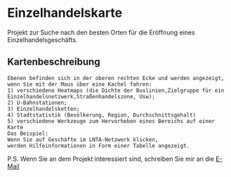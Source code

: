 # Einzelhandelskarte
Projekt zur Suche nach den besten Orten für die Eröffnung eines Einzelhandelsgeschäfts.
## Kartenbeschreibung
~~~terminal
Ebenen befinden sich in der oberen rechten Ecke und werden angezeigt, 
wenn Sie mit der Maus über eine Kachel fahren:
1) verschiedene Heatmaps (die Dichte der Buslinien,Zielgruppe für ein Einzelhandelsnetzwerk,Straßenhandelszone, Usw); 
2) U-Bahnstationen; 
3) Einzelhandelsketten;
4) Stadtstatistik (Bevölkerung, Region, Durchschnittsgehalt)
5) verschiedene Werkzeuge zum Hervorheben eines Bereichs auf einer Karte
Das Beispiel:
Wenn Sie auf Geschäfte im LNTA-Netzwerk klicken, 
werden Hilfeinformationen in Form einer Tabelle angezeigt.
~~~
P.S. Wenn Sie an dem Projekt interessiert sind, schreiben Sie mir an die [E-Mail](mailto:beloteloff@pm.me)
